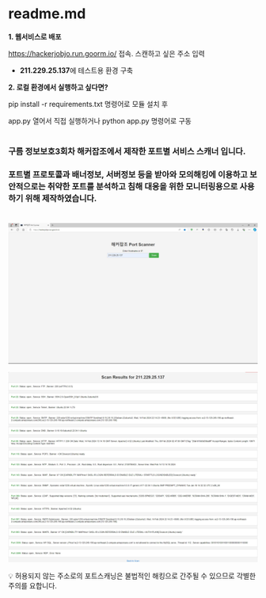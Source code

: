# readme.md

**1. 웹서비스로 배포**

https://hackerjobjo.run.goorm.io/ 접속. 스캔하고 싶은 주소 입력

- **211.229.25.137**에 테스트용 환경 구축

**2. 로컬 환경에서 실행하고 싶다면?**

pip install -r requirements.txt 명령어로 모듈 설치 후 

app.py 열어서 직접 실행하거나 python app.py 명령어로 구동

#

### 구름 정보보호3회차 해커잡조에서 제작한 포트별 서비스 스캐너 입니다.

### 포트별 프로토콜과 배너정보, 서버정보 등을 받아와 모의해킹에 이용하고 보안적으로는 취약한 포트를 분석하고 침해 대응을 위한 모니터링용으로 사용하기 위해 제작하였습니다.

#

![final_front.jpg](https://github.com/JoWoonJi/PortScanner/blob/main/4.Release/final_front.jpg)

![final_result3.jpg](https://github.com/JoWoonJi/PortScanner/blob/main/4.Release/final_result3.jpg)

<aside>
💡 허용되지 않는 주소로의 포트스캐닝은 불법적인 해킹으로 간주될 수 있으므로 각별한 주의를 요합니다.

</aside>
